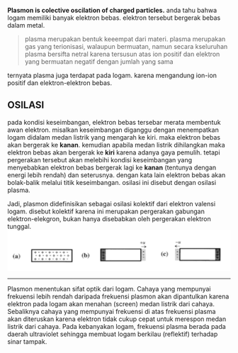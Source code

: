 **Plasmon is colective oscilation of charged particles.**
anda tahu bahwa logam memiliki banyak elektron bebas. elektron tersebut bergerak bebas dalam metal. 

> plasma merupakan bentuk keeempat dari materi. plasma merupakan gas yang terionisasi, walaupun bermuatan, namun secara kseluruhan plasma bersifta netral karena tersusun atas ion positif dan elektron yang bermuatan negatif dengan jumlah yang sama

ternyata plasma juga terdapat pada logam. karena mengandung ion-ion positif dan elektron-elektron bebas. 

## OSILASI
pada kondisi keseimbangan, elektron bebas tersebar merata membentuk awan elektron. misalkan keseimbangan diganggu dengan menempatkan logam didalam medan listrik yang mengarah ke kiri. maka elektron bebas akan bergerak ke **kanan**. kemudian apabila medan listrik dihilangkan maka elektron bebas akan bergerak ke **kiri** karena adanya gaya pemulih. tetapi pergerakan tersebut akan melebihi kondisi keseimbangan yang menyebabkan elektron bebas bergerak lagi ke **kanan** (tentunya dengan energi lebih rendah) dan seterusnya. dengan kata lain elektron bebas akan bolak-balik melalui titik keseimbangan. osilasi ini disebut dengan osilasi plasma.

Jadi, plasmon didefinisikan sebagai osilasi kolektif dari elektron valensi logam. disebut kolektif karena ini merupakan pergerakan gabungan elektron-elekgron, bukan hanya disebabkan oleh pergerakan elektron tunggal. 
![db413c9eed2ad2337dd6d9c103f201f4.png](../../../_resources/db413c9eed2ad2337dd6d9c103f201f4.png)

***

Plasmon menentukan sifat optik dari logam. Cahaya yang mempunyai frekuensi lebih rendah daripada frekuensi plasmon akan dipantulkan karena elektron pada logam akan menahan (screen) medan listrik dari cahaya. Sebaliknya cahaya yang mempunyai frekuensi di atas frekuensi plasma akan diteruskan karena elektron tidak cukup cepat untuk merespon medan listrik dari cahaya. Pada kebanyakan logam, frekuensi plasma berada pada daerah ultraviolet sehingga membuat logam berkilau (reflektif) terhadap sinar tampak. 